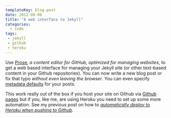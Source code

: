 ```yaml
---
templateKey: blog-post
date: 2012-08-08
title: "A web interface to Jekyll"
categories:
  - code
tags:
 - jekyll
 - github
 - heroku
---
```


Use [Prose](http://prose.io/), *a content editor for GitHub, optimized for managing websites*, to get a web based interface for managing your Jekyll site (or other text-based content in your Github repositories). You can now write a new blog post or fix that typo *without even leaving the browser*. You can even specify [metadata defaults](http://prose.io/help/handbook.html#metadata_defaults) for your posts.

This work really out of the box if you host your site on Github via [Github pages](http://pages.github.com/) but if you, like me, are using Heroku you need to set up some more automation. See my previous post on how to *[automatically deploy to Heroku when pushing to Github](/2012/07/29/deploy-to-heroku-from-github)*.
